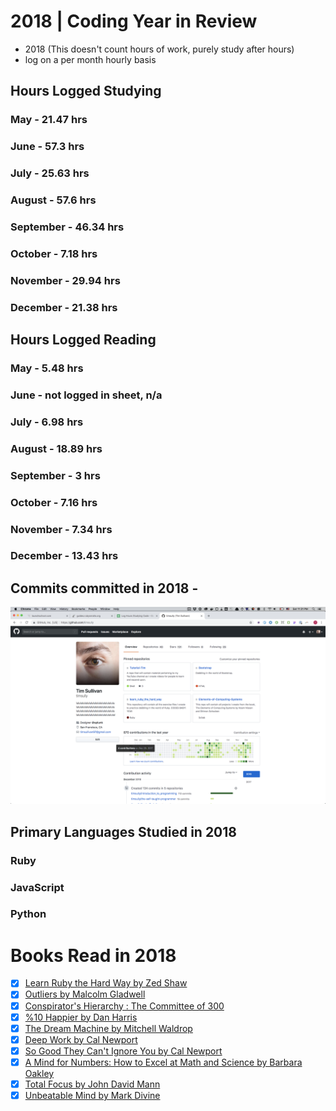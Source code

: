 # 2018 | Coding Year in Review

* 2018 (This doesn't count hours of work, purely study after hours)
* log on a per month hourly basis

## Hours Logged Studying
### May - 21.47 hrs
### June - 57.3 hrs
### July - 25.63 hrs
### August - 57.6 hrs
### September - 46.34 hrs
### October - 7.18 hrs
### November - 29.94 hrs
### December - 21.38 hrs

## Hours Logged Reading
### May - 5.48 hrs
### June - not logged in sheet, n/a
### July - 6.98 hrs
### August - 18.89 hrs
### September - 3 hrs
### October - 7.16 hrs
### November - 7.34 hrs
### December - 13.43 hrs



## Commits committed in 2018 -
![alt text](https://github.com/timsully/archive/blob/master/imgs/2018-github-profile.png "Github Profile")

## Primary Languages Studied in 2018
### Ruby
### JavaScript
### Python

# Books Read in 2018
- [x] [Learn Ruby the Hard Way by Zed Shaw](https://learnrubythehardway.org/book/)
- [x] [Outliers by Malcolm Gladwell](https://www.amazon.com/Outliers-Story-Success-Malcolm-Gladwell/dp/0316017930)
- [x] [Conspirator's Hierarchy : The Committee of 300](https://www.amazon.com/Conspirators-Hierarchy-Committee-John-Coleman/dp/0922356572/ref=sr_1_1?s=books&ie=UTF8&qid=1546216473&sr=1-1&keywords=committee+of+300)
- [x] [%10 Happier by Dan Harris](https://www.amazon.com/10-Happier-Self-Help-Actually-Works/dp/0062265431/ref=sr_1_1)
- [x] [The Dream Machine by Mitchell Waldrop](https://www.amazon.com/Dream-Machine-Licklider-Revolution-Computing/dp/0670899763/ref=sr_1_5?s=books&ie=UTF8&qid=1546216715&sr=1-5&keywords=the+dream+machine)
- [x] [Deep Work by Cal Newport](https://www.amazon.com/Deep-Work-Focused-Success-Distracted/dp/1455586692/ref=sr_1_4?s=books&ie=UTF8&qid=1546216749&sr=1-4&keywords=deep+work)
- [x] [So Good They Can't Ignore You by Cal Newport](https://www.amazon.com/Good-They-Cant-Ignore-You/dp/1455509124/ref=pd_sim_14_1?_encoding=UTF8&pd_rd_i=1455509124&pd_rd_r=7e9667e6-0c94-11e9-b40e-45b207f2ee03&pd_rd_w=5Ya7e&pd_rd_wg=Qw7Q1&pf_rd_p=18bb0b78-4200-49b9-ac91-f141d61a1780&pf_rd_r=VVFP1PTS06HZVQBC7Q7T&psc=1&refRID=VVFP1PTS06HZVQBC7Q7T)
- [x] [A Mind for Numbers: How to Excel at Math and Science by Barbara Oakley](https://www.amazon.com/Mind-Numbers-Science-Flunked-Algebra/dp/039916524X/ref=sr_1_3?s=books&ie=UTF8&qid=1546216780&sr=1-3&keywords=a+mind+for+math+and+numbers)
- [x] [Total Focus by John David Mann](https://www.amazon.com/Total-Focus-Better-Decisions-Pressure/dp/0735214514/ref=sr_1_1?ie=UTF8&qid=1546216815&sr=8-1&keywords=total+focus)
- [x] [Unbeatable Mind by Mark Divine](https://www.amazon.com/Unbeatable-Mind-Resiliency-Toughness-Succeed/dp/1508730512/ref=sr_1_2?ie=UTF8&qid=1546216860&sr=8-2&keywords=unbeatable+mind)